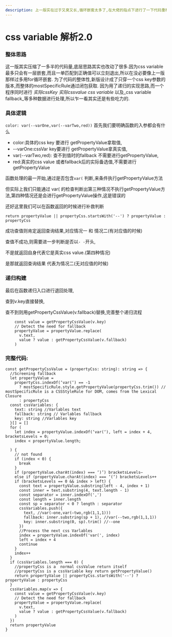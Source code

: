 ```yaml
---
description: 上一版实在过于又臭又长,循环嵌套太多了,在大佬的指点下进行了一下代码重构.
---
```


# css variable 解析2.0

### 整体思路

这一版其实压缩了一多半的代码量,底层思路其实也改动了很多.因为css variable最多只会有一层嵌套,而且一单匹配到正确值可以立刻退出,所以在没必要像上一版那样过多用for循环嵌套. 为了代码的整体性,新版设计成了只穿一个css key参数的版本,而整体的mostSpecificRule通过闭包获取. 因为用了递归的实现思路,而一个程序同时进行 _实际cssKey_ _实际cssvalue_ _css variable_ 以及\_css variable fallback\_等多种数据进行处理,所以乍一看其实还是有些吃力的.

### 具体逻辑

`color: var(--varOne,var(--varTwo,red))` 首先我们要明确函数的入参都会有什么

* color:具体的css key 要进行 getPropertyValue拿取值,
* \--varOne:cssVar key要进行 getPropertyValue拿真实值,
* var(--varTwo,red): 查不到值时的fallback 不需要进行getPropertyValue,
* red:真实的css value 或者fallback后的实际备选值,不需要进行getPropertyValue

函数处理的最一开始,通过是否包含`var(` 判断,来条件执行getPropertyValue方法

但实际上我们只能通过 var( 的检查判断出第三种情况不执行getPropertyValue方法,第四种情况还是会进行getPropertyValue操作,这是错误的

还好这里我们可以在函数返回的时候进行补救判断&#x20;

`return propertyValue || propertyCss.startsWith('--') ? propertyValue : propertyCss`

成功查值则肯定返回查询结果,对应情况一 和 情况二(有对应值的时候)&#x20;

查值不成功,则需要进一步判断是否以`- -`开头,&#x20;

不是就返回自身代表它是真实css value.(第四种情况)&#x20;

是那就返回查询结果 代表为情况二(无对应值的时候)

### 递归构建

最后在函数递归入口进行退回处理,

查到v.key直接替换,

查不到则用getPropertyCssValue(v.fallback)替换,完善整个递归流程

```
    const value = getPropertyCssValue(v.key)
    // Detect the need for fallback
    propertyValue = propertyValue.replace(
      v.text,
      value ? value : getPropertyCssValue(v.fallback)
    )
```

### 完整代码:

```
const getPropertyCssValue = (propertyCss: string): string => {
  //Screening fallback
  let propertyValue =
    propertyCss.indexOf(‘var(‘) == -1
      ? mostSpecificRule.style.getPropertyValue(propertyCss.trim()) // mostSpecificRule is a CSSStyleRule for DOM, comes from the Lexical Closure
      : propertyCss
  const cssVariables: {
    text: string //Varlables text
    fallback: string // Varlables fallback
    key: string //Varlables key
  }[] = []
  for (
    let index = propertyValue.indexOf(‘var(‘), left = index + 4, bracketsLevels = 0;
    index < propertyValue.length;

  ) {
    // not found
    if (index < 0) {
      break
    }
    if (propertyValue.charAt(index) === ‘)’) bracketsLevels—
    else if (propertyValue.charAt(index) === ‘(‘) bracketsLevels++
    if (bracketsLevels == 0 && index > left) {
      const text = propertyValue.substring(left - 4, index + 1)
      const inner = text.substring(4, text.length - 1)
      const separator = inner.indexOf(',')
      const length = inner.length
      const sp = separator < 0 ? length : separator
      cssVariables.push({
        text, //var(—one,var(—two,rgb(1,1,1)))
        fallback: inner.substring(sp + 1), //var(--two,rgb(1,1,1))
        key: inner.substring(0, sp).trim() //--one
      })
      //Process the next css Varlables
      index = propertyValue.indexOf('var(', index)
      left = index + 4
      continue
    }
    index++
  }
  if (cssVariables.length === 0) {
    //propertyCss is a  normal cssValue return itself
    //propertyCss is a cssVariable key return getPropertyValue()
    return propertyValue || propertyCss.startsWith('--') ? propertyValue : propertyCss
  }
  cssVariables.map(v => {
    const value = getPropertyCssValue(v.key)
    // Detect the need for fallback
    propertyValue = propertyValue.replace(
      v.text,
      value ? value : getPropertyCssValue(v.fallback)
    )
  })
  return propertyValue
}
```
